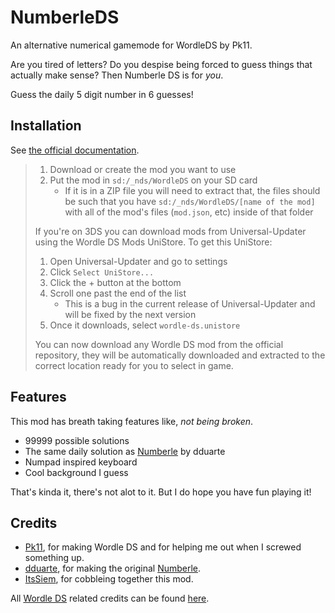 # NumberleDS
An alternative numerical gamemode for WordleDS by Pk11.

Are you tired of letters? Do you despise being forced to guess things that actually make sense? Then Numberle DS is for *you*.

Guess the daily 5 digit number in 6 guesses!

## Installation
See [the official documentation](https://github.com/Epicpkmn11/WordleDS/wiki/Modding#adding-a-mod).

>1. Download or create the mod you want to use
>2. Put the mod in `sd:/_nds/WordleDS` on your SD card
>      * If it is in a ZIP file you will need to extract that, the files should be such that you have `sd:/_nds/WordleDS/[name of the mod]` with all of the mod's files (`mod.json`, etc) inside of that folder
>
>If you're on 3DS you can download mods from Universal-Updater using the Wordle DS Mods UniStore. To get this UniStore:
>
>   1. Open Universal-Updater and go to settings
>   2. Click `Select UniStore...`
>   3. Click the + button at the bottom
>   4. Scroll one past the end of the list
>       * This is a bug in the current release of Universal-Updater and will be fixed by the next version
>   5. Once it downloads, select `wordle-ds.unistore`
>
>You can now download any Wordle DS mod from the official repository, they will be automatically downloaded and extracted to the correct location ready for you to select in game.

## Features
This mod has breath taking features like, *not being broken*.
* 99999 possible solutions
* The same daily solution as [Numberle](https://dduarte.github.io/numberle/) by dduarte
* Numpad inspired keyboard
* Cool background I guess

That's kinda it, there's not alot to it. But I do hope you have fun playing it!
## Credits
* [Pk11](https://github.com/epicpkmn11), for making Wordle DS and for helping me out when I screwed something up.
* [dduarte](https://github.com/dduarte), for making the original [Numberle](https://dduarte.github.io/numberle/).
* [ItsSiem](https://github.com/itssiem), for cobbleing together this mod.

All [Wordle DS](https://github.com/Epicpkmn11/WordleDS) related credits can be found [here](https://github.com/Epicpkmn11/WordleDS#credits).
